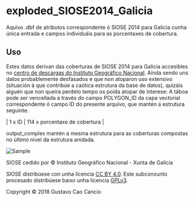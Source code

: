 # exploded_SIOSE2014_Galicia
Aquivo .dbf de atributos correspondente ó SIOSE 2014 para Galicia cunha única entrada e campos individuáis para as porcentaxes de cobertura.
## Uso
Estes datos derivan das coberturas de SIOSE 2014 para Galicia accesibles no [centro de descargas do Instituto Geográfico Nacional](http://centrodedescargas.cnig.es/CentroDescargas/).
Aínda sendo uns datos probablemente desfasados e que non atoparon uso extensivo (situación á que contribúe a caótica estrutura da base de datos), quizáis alguén que non queira perdelo tempo os poida atopar de interese:
A táboa pode ser vencellada a través do campo POLYGON_ID da capa vectorial correspondente ó campo ID do presente arquivo, que mantén a estrutura seguinte.

|     1 x ID     |            114 x porcentaxe de cobertura                             |

output_complex mantén a mesma estrutura para as coberturas compostas no último nivel da estrutura anidada.

![Sample](https://github.com/gottstaff/exploded_SIOSE2014_Galicia/blob/master/37659027.jpg)

SIOSE cedido por © Instituto Geográfico Nacional - Xunta de Galicia

SIOSE distribúese con unha licencia [CC BY 4.0](https://creativecommons.org/licenses/by/4.0/legalcode).
Este subconxunto procesado distribúese baixo unha licencia [GPLv3](https://wiki.creativecommons.org/wiki/ShareAlike_compatibility:_GPLv3).

Copyright © 2018 Gustavo Cao Cancio
